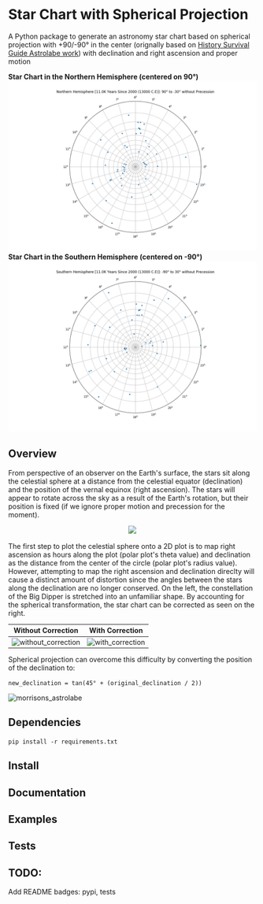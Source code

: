 # Star Chart with Spherical Projection

A Python package to generate an astronomy star chart based on spherical projection with +90/-90° in the center (orignally based on [History Survival Guide Astrolabe work](https://github.com/cyschneck/History-Survival-Guide/tree/master/page_x_astrolabe)) with declination and right ascension and proper motion

__Star Chart in the Northern Hemisphere (centered on 90°)__
![north_star_chart_without_precession_without_labels+png](https://github.com/cyschneck/History-Survival-Guide/blob/master/page_x_astrolabe/generate_star_chart_outputs/star_chart_north_without_precession_without_labels.png) 
__Star Chart in the Southern Hemisphere (centered on -90°)__
![south_star_chart_without_precession_without_labels+png](https://github.com/cyschneck/History-Survival-Guide/blob/master/page_x_astrolabe/generate_star_chart_outputs/star_chart_south_without_precession_without_labels.png)

## Overview

 From perspective of an observer on the Earth's surface, the stars sit along the celestial sphere at a distance from the celestial equator (declination) and the position of the vernal equinox (right ascension). The stars will appear to rotate across the sky as a result of the Earth's rotation, but their position is fixed (if we ignore proper motion and precession for the moment).
 
 <p align="center">
  <img src="https://upload.wikimedia.org/wikipedia/commons/1/12/Earth_within_celestial_sphere.gif" />
</p>

The first step to plot the celestial sphere onto a 2D plot is to map right ascension as hours along the plot (polar plot's theta value) and declination as the distance from the center of the circle (polar plot's radius value). However, attempting to map the right ascension and declination direclty will cause a distinct amount of distortion since the angles between the stars along the declination are no longer conserved. On the left, the constellation of the Big Dipper is stretched into an unfamiliar shape. By accounting for the spherical transformation, the star chart can be corrected as seen on the right.

| Without Correction | With Correction |
| ------------- | ------------- |
| ![without_correction](https://user-images.githubusercontent.com/22159116/202333014-a53f1176-182f-43c7-ab92-266d15d8c563.jpg) | ![with_correction](https://user-images.githubusercontent.com/22159116/202333015-493619f4-a5b8-4614-8b32-54225d7fad02.png) |

Spherical projection can overcome this difficulty by converting the position of the declination to:
```
new_declination = tan(45° + (original_declination / 2))
```
![morrisons_astrolabe](https://user-images.githubusercontent.com/22159116/202336728-dc290bfa-44f5-4947-9a08-93f70286436e.jpg)

## Dependencies

```
pip install -r requirements.txt
```

## Install

## Documentation

## Examples

## Tests

## TODO:

Add README badges: pypi, tests

